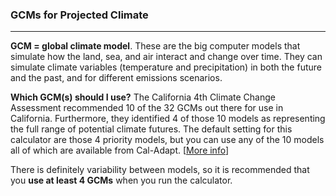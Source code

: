 ### GCMs for Projected Climate

---

**GCM = global climate model**. These are the big computer models that simulate how the land, sea, and air interact and change over time. They can simulate climate variables (temperature and precipitation) in both the future and the past, and for different emissions scenarios.

**Which GCM(s) should I use?** The California 4th Climate Change Assessment recommended 10 of the 32 GCMs out there for use in California. Furthermore, they identified 4 of those 10 models as representing the full range of potential climate futures. The default setting for this calculator are those 4 priority models, but you can use any of the 10 models all of which are available from Cal-Adapt. [<a href="https://cal-adapt.org/help/faqs/where-does-caladapt-data-come-from/" target="_blank" rel="noopener">More info</a>]

There is definitely variability between models, so it is recommended that you **use at least 4 GCMs** when you run the calculator.
